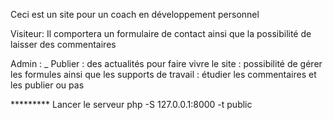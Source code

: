 Ceci est un site pour un coach en développement personnel

Visiteur:
Il comportera un formulaire de contact ainsi que la possibilité de laisser des commentaires

Admin :
_ Publier : des actualités pour faire vivre le site
          : possibilité de gérer les formules ainsi que les supports de travail
          : étudier les commentaires et les publier ou pas 



********* Lancer le serveur 
php -S 127.0.0.1:8000 -t public


